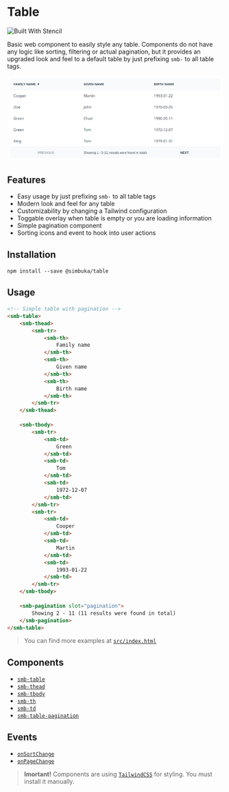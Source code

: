 # Table

![Built With Stencil](https://img.shields.io/badge/-Built%20With%20Stencil-16161d.svg?logo=data%3Aimage%2Fsvg%2Bxml%3Bbase64%2CPD94bWwgdmVyc2lvbj0iMS4wIiBlbmNvZGluZz0idXRmLTgiPz4KPCEtLSBHZW5lcmF0b3I6IEFkb2JlIElsbHVzdHJhdG9yIDE5LjIuMSwgU1ZHIEV4cG9ydCBQbHVnLUluIC4gU1ZHIFZlcnNpb246IDYuMDAgQnVpbGQgMCkgIC0tPgo8c3ZnIHZlcnNpb249IjEuMSIgaWQ9IkxheWVyXzEiIHhtbG5zPSJodHRwOi8vd3d3LnczLm9yZy8yMDAwL3N2ZyIgeG1sbnM6eGxpbms9Imh0dHA6Ly93d3cudzMub3JnLzE5OTkveGxpbmsiIHg9IjBweCIgeT0iMHB4IgoJIHZpZXdCb3g9IjAgMCA1MTIgNTEyIiBzdHlsZT0iZW5hYmxlLWJhY2tncm91bmQ6bmV3IDAgMCA1MTIgNTEyOyIgeG1sOnNwYWNlPSJwcmVzZXJ2ZSI%2BCjxzdHlsZSB0eXBlPSJ0ZXh0L2NzcyI%2BCgkuc3Qwe2ZpbGw6I0ZGRkZGRjt9Cjwvc3R5bGU%2BCjxwYXRoIGNsYXNzPSJzdDAiIGQ9Ik00MjQuNywzNzMuOWMwLDM3LjYtNTUuMSw2OC42LTkyLjcsNjguNkgxODAuNGMtMzcuOSwwLTkyLjctMzAuNy05Mi43LTY4LjZ2LTMuNmgzMzYuOVYzNzMuOXoiLz4KPHBhdGggY2xhc3M9InN0MCIgZD0iTTQyNC43LDI5Mi4xSDE4MC40Yy0zNy42LDAtOTIuNy0zMS05Mi43LTY4LjZ2LTMuNkgzMzJjMzcuNiwwLDkyLjcsMzEsOTIuNyw2OC42VjI5Mi4xeiIvPgo8cGF0aCBjbGFzcz0ic3QwIiBkPSJNNDI0LjcsMTQxLjdIODcuN3YtMy42YzAtMzcuNiw1NC44LTY4LjYsOTIuNy02OC42SDMzMmMzNy45LDAsOTIuNywzMC43LDkyLjcsNjguNlYxNDEuN3oiLz4KPC9zdmc%2BCg%3D%3D&colorA=16161d&style=flat-square)

Basic web component to easily style any table. Components do not have any logic like sorting, filtering or actual pagination, but it provides an upgraded look and feel to a default table by just prefixing `smb-` to all table tags.

![Example](smb-table-screenshot.png)

## Features

-   Easy usage by just prefixing `smb-` to all table tags
-   Modern look and feel for any table
-   Customizability by changing a Tailwind configuration
-   Toggable overlay when table is empty or you are loading information
-   Simple pagination component
-   Sorting icons and event to hook into user actions

## Installation

```
npm install --save @simbuka/table
```

## Usage

```html
<!-- Simple table with pagination -->
<smb-table>
	<smb-thead>
		<smb-tr>
			<smb-th>
				Family name
			</smb-th>
			<smb-th>
				Given name
			</smb-th>
			<smb-th>
				Birth name
			</smb-th>
		</smb-tr>
	</smb-thead>

	<smb-tbody>
		<smb-tr>
			<smb-td>
				Green
			</smb-td>
			<smb-td>
				Tom
			</smb-td>
			<smb-td>
				1972-12-07
			</smb-td>
		</smb-tr>
		<smb-tr>
			<smb-td>
				Cooper
			</smb-td>
			<smb-td>
				Martin
			</smb-td>
			<smb-td>
				1993-01-22
			</smb-td>
		</smb-tr>
	</smb-tbody>

	<smb-pagination slot="pagination">
		Showing 2 - 11 (11 results were found in total)
	</smb-pagination>
</smb-table>
```

> You can find more examples at [`src/index.html`](src/index.html)

## Components

-   [`smb-table`](src/components/table)
-   [`smb-thead`](src/components/thead)
-   [`smb-tbody`](src/components/tbody)
-   [`smb-th`](src/components/th)
-   [`smb-td`](src/components/td)
-   [`smb-table-pagination`](src/components/table-pagination)

## Events

-   [`onSortChange`](src/components/th)
-   [`onPageChange`](src/components/table-pagination)

> **Imortant!** Components are using [`TailwindCSS`](https://tailwindcss.com/docs/installation) for styling. You must install it manually.

